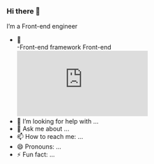 ### Hi there 👋
I’m a Front-end engineer


- 🌱  
-Front-end framework Front-end ![alt vue3+ts](https://zh.wikipedia.org/wiki/Vue.js#/media/File:Vue.js_Logo_2.svg)
- 🤔 I’m looking for help with ...
- 💬 Ask me about ...
- 📫 How to reach me: ...
- 😄 Pronouns: ...
- ⚡ Fun fact: ...


